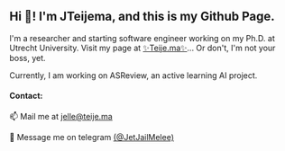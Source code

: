 ## Hi 👋! I'm JTeijema, and this is my Github Page.

I'm a researcher and starting software engineer working on my Ph.D. at Utrecht
University. Visit my page at [✨Teije.ma✨](https://teije.ma)... Or don't, I'm not
your boss, yet.

Currently, I am working on ASReview, an active learning AI project.

#### Contact:
📫  Mail me at <jelle@teije.ma>

📲  Message me on telegram [(@JetJailMelee)](https://t.me/JetJailMelee)
